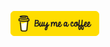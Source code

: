 ![Buy me a coffee](https://raw.githubusercontent.com/SpikeHimself/resources/main/images/thirdparty/buy-me-a-coffee-small.png?token=GHSAT0AAAAAAB53V7ISTFQJJSM5WHV2IRQAZBMR72A)